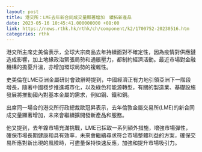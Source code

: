```yaml
---
layout: post
title: 港交所：LME去年新合同成交量顯著增加　續拓新產品
date: 2023-05-16 10:45:41.000000000 +08:00
link: https://news.rthk.hk/rthk/ch/component/k2/1700752-20230516.htm
categories: rthk
---
```


港交所主席史美倫表示，全球大宗商品去年持續面對不確定性，因為疫情對供應鏈造成影響，加上地緣政治緊張局勢和通脹壓力，都制約經濟活動。最近市場對金融機構的擔憂升溫，亦增加環球局勢的複雜性。

史美倫在LME亞洲金屬研討會致辭時提到，中國經濟正有力地引領亞洲下一階段增長，隨著中國穩步推進城市化，以及綠色和能源轉型，有關的製造業、基礎設施發展將推動國內對基本金屬的需求，例如鋼、鐵和銅。

出席同一場合的港交所行政總裁歐冠昇表示，去年倫敦金屬交易所(LME)的新合同成交量顯著增加，未來會繼續擴開發新產品和服務。

他又提到，去年鎳市場充滿挑戰，LME已採取一系列額外措施，增強市場彈性，確保市場長期健康和具有效率，未來會繼續尋求符合市場整體利益的方案，確保交易所應對新出現的風險時，可盡量保持快速反應，加強和提升市場吸引力。

